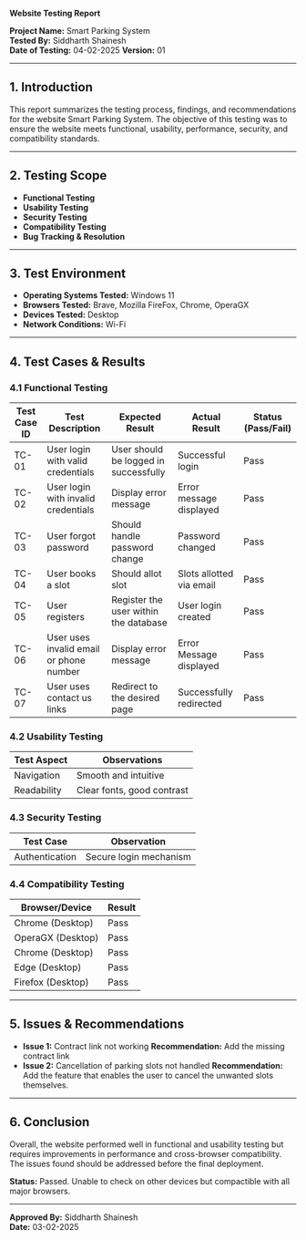 **Website Testing Report**

**Project Name:** Smart Parking System  
**Tested By:** Siddharth Shainesh  
**Date of Testing:** 04-02-2025
**Version:** 01 

---

## **1. Introduction**
This report summarizes the testing process, findings, and recommendations for the website Smart Parking System. The objective of this testing was to ensure the website meets functional, usability, performance, security, and compatibility standards.

---

## **2. Testing Scope**
- **Functional Testing**  
- **Usability Testing**  
- **Security Testing**  
- **Compatibility Testing**  
- **Bug Tracking & Resolution**  

---

## **3. Test Environment**
- **Operating Systems Tested:**  Windows 11
- **Browsers Tested:**  Brave, Mozilla FireFox, Chrome, OperaGX
- **Devices Tested:**  Desktop 
- **Network Conditions:**  Wi-Fi

---

## **4. Test Cases & Results**

### **4.1 Functional Testing**
| Test Case ID | Test Description | Expected Result | Actual Result | Status (Pass/Fail) |
|-------------|----------------|----------------|---------------|-----------------|
| TC-01 | User login with valid credentials | User should be logged in successfully | Successful login | Pass |
| TC-02 | User login with invalid credentials | Display error message | Error message displayed | Pass |
| TC-03 | User forgot password | Should handle password change | Password changed | Pass |
| TC-04 | User books a slot | Should allot slot | Slots allotted via email | Pass |
| TC-05 | User registers | Register the user within the database | User login created | Pass |
| TC-06 | User uses invalid email or phone number | Display error message | Error Message displayed | Pass |
| TC-07 | User uses contact us links | Redirect to the desired page | Successfully redirected | Pass |


### **4.2 Usability Testing**
| Test Aspect | Observations |
|------------|-------------|
| Navigation | Smooth and intuitive |
| Readability | Clear fonts, good contrast |

### **4.3 Security Testing**
| Test Case | Observation |
|-----------|------------|
| Authentication | Secure login mechanism |

### **4.4 Compatibility Testing**
| Browser/Device | Result |
|---------------|--------|
| Chrome (Desktop) | Pass |
| OperaGX (Desktop) | Pass |
| Chrome (Desktop) | Pass |
| Edge (Desktop) | Pass |
| Firefox (Desktop) | Pass |

---

## **5. Issues & Recommendations**
- **Issue 1:** Contract link not working
  **Recommendation:** Add the missing contract link  
- **Issue 2:** Cancellation of parking slots not handled
  **Recommendation:** Add the feature that enables the user to cancel the unwanted slots themselves.  

---

## **6. Conclusion**
Overall, the website performed well in functional and usability testing but requires improvements in performance and cross-browser compatibility. The issues found should be addressed before the final deployment.

**Status:** Passed. Unable to check on other devices but compactible with all major browsers.

---

**Approved By:** Siddharth Shainesh  
**Date:** 03-02-2025

